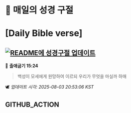 # 🙏 매일의 성경 구절
# [Daily Bible verse]
## [![README에 성경구절 업데이트](https://github.com/DONGSUKA/first_test/actions/workflows/update-readme-bible.yml/badge.svg)](https://github.com/DONGSUKA/first_test/actions/workflows/update-readme-bible.yml)
<!-- START_BIBLE_VERSE -->
📖 **출애굽기 15:24**
> 백성이 모세에게 원망하여 이르되 우리가 무엇을 마실까 하매

🕊️ _업데이트 시각: 2025-08-03 20:53:06 KST_
  <!-- END_BIBLE_VERSE -->
## GITHUB_ACTION
